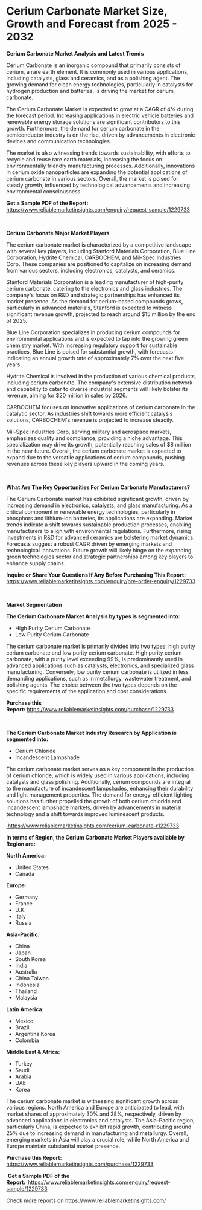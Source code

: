 <p><h1>Cerium Carbonate Market Size, Growth and Forecast from 2025 - 2032</h1></p><p><strong>Cerium Carbonate Market Analysis and Latest Trends</strong></p>
<p><p>Cerium Carbonate is an inorganic compound that primarily consists of cerium, a rare earth element. It is commonly used in various applications, including catalysts, glass and ceramics, and as a polishing agent. The growing demand for clean energy technologies, particularly in catalysts for hydrogen production and batteries, is driving the market for cerium carbonate.</p><p>The Cerium Carbonate Market is expected to grow at a CAGR of 4% during the forecast period. Increasing applications in electric vehicle batteries and renewable energy storage solutions are significant contributors to this growth. Furthermore, the demand for cerium carbonate in the semiconductor industry is on the rise, driven by advancements in electronic devices and communication technologies.</p><p>The market is also witnessing trends towards sustainability, with efforts to recycle and reuse rare earth materials, increasing the focus on environmentally friendly manufacturing processes. Additionally, innovations in cerium oxide nanoparticles are expanding the potential applications of cerium carbonate in various sectors. Overall, the market is poised for steady growth, influenced by technological advancements and increasing environmental consciousness.</p></p>
<p><strong>Get a Sample PDF of the Report:&nbsp;</strong> <a href="https://www.reliablemarketinsights.com/enquiry/request-sample/1229733?utm_campaign=2441&utm_medium=2&utm_source=Github&utm_content=ia&utm_term=01042025&utm_id=cerium-carbonate">https://www.reliablemarketinsights.com/enquiry/request-sample/1229733</a></p>
<p>&nbsp;</p>
<p><strong>Cerium Carbonate Major Market Players</strong></p>
<p><p>The cerium carbonate market is characterized by a competitive landscape with several key players, including Stanford Materials Corporation, Blue Line Corporation, Hydrite Chemical, CARBOCHEM, and Mil-Spec Industries Corp. These companies are positioned to capitalize on increasing demand from various sectors, including electronics, catalysts, and ceramics.</p><p>Stanford Materials Corporation is a leading manufacturer of high-purity cerium carbonate, catering to the electronics and glass industries. The company's focus on R&D and strategic partnerships has enhanced its market presence. As the demand for cerium-based compounds grows, particularly in advanced materials, Stanford is expected to witness significant revenue growth, projected to reach around $15 million by the end of 2025.</p><p>Blue Line Corporation specializes in producing cerium compounds for environmental applications and is expected to tap into the growing green chemistry market. With increasing regulatory support for sustainable practices, Blue Line is poised for substantial growth, with forecasts indicating an annual growth rate of approximately 7% over the next five years.</p><p>Hydrite Chemical is involved in the production of various chemical products, including cerium carbonate. The company's extensive distribution network and capability to cater to diverse industrial segments will likely bolster its revenue, aiming for $20 million in sales by 2026.</p><p>CARBOCHEM focuses on innovative applications of cerium carbonate in the catalytic sector. As industries shift towards more efficient catalysis solutions, CARBOCHEM's revenue is projected to increase steadily.</p><p>Mil-Spec Industries Corp, serving military and aerospace markets, emphasizes quality and compliance, providing a niche advantage. This specialization may drive its growth, potentially reaching sales of $8 million in the near future. Overall, the cerium carbonate market is expected to expand due to the versatile applications of cerium compounds, pushing revenues across these key players upward in the coming years.</p></p>
<p>&nbsp;</p>
<p><strong>What Are The Key Opportunities For Cerium Carbonate Manufacturers?</strong></p>
<p><p>The Cerium Carbonate market has exhibited significant growth, driven by increasing demand in electronics, catalysts, and glass manufacturing. As a critical component in renewable energy technologies, particularly in phosphors and lithium-ion batteries, its applications are expanding. Market trends indicate a shift towards sustainable production processes, enabling manufacturers to align with environmental regulations. Furthermore, rising investments in R&D for advanced ceramics are bolstering market dynamics. Forecasts suggest a robust CAGR driven by emerging markets and technological innovations. Future growth will likely hinge on the expanding green technologies sector and strategic partnerships among key players to enhance supply chains.</p></p>
<p><strong>Inquire or Share Your Questions If Any Before Purchasing This Report:</strong> <a href="https://www.reliablemarketinsights.com/enquiry/pre-order-enquiry/1229733?utm_campaign=2441&utm_medium=2&utm_source=Github&utm_content=ia&utm_term=01042025&utm_id=cerium-carbonate">https://www.reliablemarketinsights.com/enquiry/pre-order-enquiry/1229733</a></p>
<p>&nbsp;</p>
<p><strong>Market Segmentation</strong></p>
<p><strong>The Cerium Carbonate Market Analysis by types is segmented into:</strong></p>
<p><ul><li>High Purity Cerium Carbonate</li><li>Low Purity Cerium Carbonate</li></ul></p>
<p><p>The cerium carbonate market is primarily divided into two types: high purity cerium carbonate and low purity cerium carbonate. High purity cerium carbonate, with a purity level exceeding 99%, is predominantly used in advanced applications such as catalysts, electronics, and specialized glass manufacturing. Conversely, low purity cerium carbonate is utilized in less demanding applications, such as in metallurgy, wastewater treatment, and polishing agents. The choice between the two types depends on the specific requirements of the application and cost considerations.</p></p>
<p><strong>Purchase this Report:&nbsp;</strong><a href="https://www.reliablemarketinsights.com/purchase/1229733?utm_campaign=2441&utm_medium=2&utm_source=Github&utm_content=ia&utm_term=01042025&utm_id=cerium-carbonate">https://www.reliablemarketinsights.com/purchase/1229733</a></p>
<p>&nbsp;</p>
<p><strong>The Cerium Carbonate Market Industry Research by Application is segmented into:</strong></p>
<p><ul><li>Cerium Chloride</li><li>Incandescent Lampshade</li></ul></p>
<p><p>The cerium carbonate market serves as a key component in the production of cerium chloride, which is widely used in various applications, including catalysts and glass polishing. Additionally, cerium compounds are integral to the manufacture of incandescent lampshades, enhancing their durability and light management properties. The demand for energy-efficient lighting solutions has further propelled the growth of both cerium chloride and incandescent lampshade markets, driven by advancements in material technology and a shift towards improved luminescent products.</p></p>
<p><a href="https://www.reliablemarketinsights.com/cerium-carbonate-r1229733?utm_campaign=2441&utm_medium=2&utm_source=Github&utm_content=ia&utm_term=01042025&utm_id=cerium-carbonate">&nbsp;https://www.reliablemarketinsights.com/cerium-carbonate-r1229733</a></p>
<p><strong>In terms of Region, the Cerium Carbonate Market Players available by Region are:</strong></p>
<p>
    <p> <strong> North America: </strong>
        <ul>
            <li>United States</li>
            <li>Canada</li>
        </ul>
        </p> 
    <p> <strong> Europe: </strong>
        <ul>
            <li>Germany</li>
            <li>France</li>
            <li>U.K.</li>
            <li>Italy</li>
            <li>Russia</li>
        </ul>
        </p> 
    <p> <strong> Asia-Pacific: </strong>
        <ul>
            <li>China</li>
            <li>Japan</li>
            <li>South Korea</li>
            <li>India</li>
            <li>Australia</li>
            <li>China Taiwan</li>
            <li>Indonesia</li>
            <li>Thailand</li>
            <li>Malaysia</li>
        </ul>
        </p> 
    <p> <strong> Latin America: </strong>
        <ul>
            <li>Mexico</li>
            <li>Brazil</li>
            <li>Argentina Korea</li>
            <li>Colombia</li>
        </ul>
        </p> 
    <p> <strong> Middle East & Africa: </strong>
        <ul>
            <li>Turkey</li>
            <li>Saudi</li>
            <li>Arabia</li>
            <li>UAE</li>
            <li>Korea</li>
        </ul>
    </p>
    </p>
<p><p>The cerium carbonate market is witnessing significant growth across various regions. North America and Europe are anticipated to lead, with market shares of approximately 30% and 28%, respectively, driven by advanced applications in electronics and catalysts. The Asia-Pacific region, particularly China, is expected to exhibit rapid growth, contributing around 25% due to increasing demand in manufacturing and metallurgy. Overall, emerging markets in Asia will play a crucial role, while North America and Europe maintain substantial market presence.</p></p>
<p><strong>Purchase this Report: </strong><a href="https://www.reliablemarketinsights.com/purchase/1229733?utm_campaign=2441&utm_medium=2&utm_source=Github&utm_content=ia&utm_term=01042025&utm_id=cerium-carbonate">https://www.reliablemarketinsights.com/purchase/1229733</a></p>
<p>&nbsp;<strong>Get a Sample PDF of the Report:&nbsp;&nbsp;</strong><a href="https://www.reliablemarketinsights.com/enquiry/request-sample/1229733?utm_campaign=2441&utm_medium=2&utm_source=Github&utm_content=ia&utm_term=01042025&utm_id=cerium-carbonate">https://www.reliablemarketinsights.com/enquiry/request-sample/1229733</a></p>
<p><strong></strong></p>
<p>Check more reports on <a href="https://www.reliablemarketinsights.com/?utm_campaign=2441&utm_medium=2&utm_source=Github&utm_content=ia&utm_term=01042025&utm_id=cerium-carbonate">https://www.reliablemarketinsights.com/</a></p>